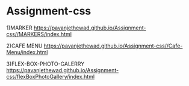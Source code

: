 # Assignment-css
1)MARKER
https://pavanjethewad.github.io/Assignment-css//MARKERS/index.html

2)CAFE MENU
https://pavanjethewad.github.io/Assignment-css//Cafe-Menu/index.html

3)FLEX-BOX-PHOTO-GALERRY
https://pavanjethewad.github.io/Assignment-css/flexBoxPhotoGallery/index.html
